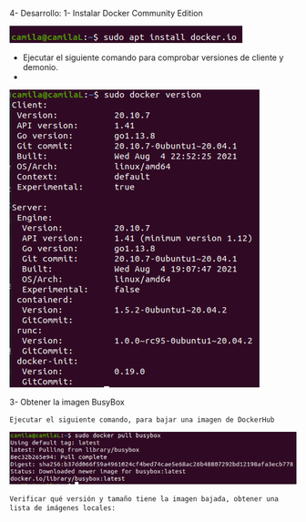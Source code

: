 4- Desarrollo:
1- Instalar Docker Community Edition


![imagen](https://github.com/camilondero/ISWIII-Tpracticos/blob/main/Images/img1.png)

   - Ejecutar el siguiente comando para comprobar versiones de cliente y demonio.
   -
![imagen](https://github.com/camilondero/ISWIII-Tpracticos/blob/main/Images/img2.png)

3- Obtener la imagen BusyBox

    Ejecutar el siguiente comando, para bajar una imagen de DockerHub

![imagen](https://github.com/camilondero/ISWIII-Tpracticos/blob/main/Images/img3.png)

    Verificar qué versión y tamaño tiene la imagen bajada, obtener una lista de imágenes locales:
    
    
